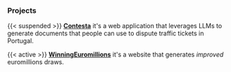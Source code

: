 ### Projects

{{< suspended >}} **[Contesta](https://contesta.pt)** it's a web application that leverages LLMs to generate documents that people can use to dispute traffic tickets in Portugal.

{{< active >}} **[WinningEuromillions](https://winningeuromillions.com)** it's a website that generates _improved_ euromillions draws.
